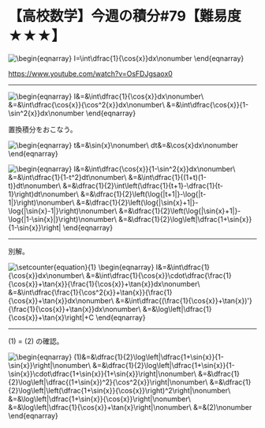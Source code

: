 # 【高校数学】今週の積分#79【難易度★★★】

![\begin{eqnarray}
I=\int\dfrac{1}{\cos{x}}dx\nonumber
\end{eqnarray}](texclip20200714234945.png)

https://www.youtube.com/watch?v=OsFDJgsaox0

----

![\begin{eqnarray}
I&=&\int\dfrac{1}{\cos{x}}dx\nonumber\\
 &=&\int\dfrac{\cos{x}}{\cos^2{x}}dx\nonumber\\
 &=&\int\dfrac{\cos{x}}{1-\sin^2{x}}dx\nonumber
\end{eqnarray}](texclip20200715000239.png)

置換積分をおこなう。

![\begin{eqnarray}
t&=&\sin{x}\nonumber\\
dt&=&\cos{x}dx\nonumber
\end{eqnarray}](texclip20200715000429.png)

![\begin{eqnarray}
I&=&\int\dfrac{\cos{x}}{1-\sin^2{x}}dx\nonumber\\
 &=&\int\dfrac{1}{1-t^2}dt\nonumber\\
 &=&\int\dfrac{1}{(1+t)(1-t)}dt\nonumber\\
 &=&\dfrac{1}{2}\int\left(\dfrac{1}{t+1}-\dfrac{1}{t-1}\right)dt\nonumber\\
 &=&\dfrac{1}{2}\left(\log{|t+1|}-\log{|t-1|}\right)\nonumber\\
 &=&\dfrac{1}{2}\left(\log{|\sin{x}+1|}-\log{|\sin{x}-1|}\right)\nonumber\\
 &=&\dfrac{1}{2}\left(\log{|\sin{x}+1|}-\log{|1-\sin{x}|}\right)\nonumber\\
 &=&\dfrac{1}{2}\log\left|\dfrac{1+\sin{x}}{1-\sin{x}}\right|
 \end{eqnarray}](texclip20200715002611.png)

----

別解。

![\setcounter{equation}{1}
\begin{eqnarray}
I&=&\int\dfrac{1}{\cos{x}}dx\nonumber\\
 &=&\int\dfrac{1}{\cos{x}}\cdot\dfrac{\frac{1}{\cos{x}}+\tan{x}}{\frac{1}{\cos{x}}+\tan{x}}dx\nonumber\\
 &=&\int\dfrac{\frac{1}{\cos^2{x}}+\tan{x}}{\frac{1}{\cos{x}}+\tan{x}}dx\nonumber\\
 &=&\int\dfrac{(\frac{1}{\cos{x}}+\tan{x})'}{\frac{1}{\cos{x}}+\tan{x}}dx\nonumber\\
 &=&\log\left|\dfrac{1}{\cos{x}}+\tan{x}\right|+C
\end{eqnarray}](texclip20200715001715.png)


----

(1) = (2) の確認。

![\begin{eqnarray}
(1)&=&\dfrac{1}{2}\log\left|\dfrac{1+\sin{x}}{1-\sin{x}}\right|\nonumber\\
   &=&\dfrac{1}{2}\log\left|\dfrac{1+\sin{x}}{1-\sin{x}}\cdot\dfrac{1+\sin{x}}{1+\sin{x}}\right|\nonumber\\
   &=&\dfrac{1}{2}\log\left|\dfrac{(1+\sin{x})^2}{\cos^2{x}}\right|\nonumber\\
   &=&\dfrac{1}{2}\log\left|\left(\dfrac{1+\sin{x}}{\cos{x}}\right)^2\right|\nonumber\\
   &=&\log\left|\dfrac{1+\sin{x}}{\cos{x}}\right|\nonumber\\
   &=&\log\left|\dfrac{1}{\cos{x}}+\tan{x}\right|\nonumber\\
   &=&(2)\nonumber
\end{eqnarray}](texclip20200715002453.png)